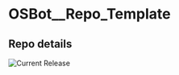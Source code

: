 # OSBot__Repo_Template

## Repo details

![Current Release](https://img.shields.io/badge/release-v0.8.1-blue)
